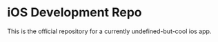 # iOS Development Repo

This is the official repository for a currently undefined-but-cool ios app.
